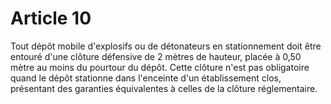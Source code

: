 # Article 10

Tout dépôt mobile d'explosifs ou de détonateurs en stationnement doit être entouré d'une clôture défensive de 2 mètres de hauteur, placée à 0,50 mètre au moins du pourtour du dépôt. Cette clôture n'est pas obligatoire quand le dépôt stationne dans l'enceinte d'un établissement clos, présentant des garanties équivalentes à celles de la clôture réglementaire.
